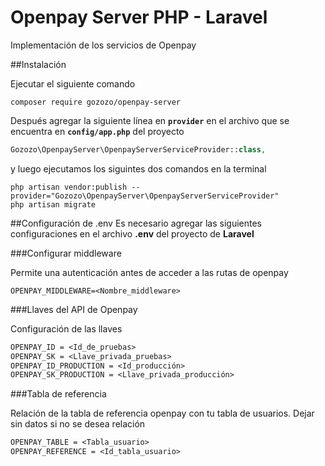 # Openpay Server PHP - Laravel

Implementación de los servicios de Openpay 

##Instalación

Ejecutar el siguiente comando

```console
composer require gozozo/openpay-server
```
Después agregar la siguiente línea  en **`provider`** en el archivo que se encuentra en **`config/app.php`** del proyecto

```php
Gozozo\OpenpayServer\OpenpayServerServiceProvider::class,
```

y luego ejecutamos los siguintes dos comandos en la terminal
```console
php artisan vendor:publish --provider="Gozozo\OpenpayServer\OpenpayServerServiceProvider"
php artisan migrate
```

##Configuración de .env
Es necesario agregar las siguientes configuraciones en el archivo **.env** del proyecto de **Laravel**

###Configurar middleware 

Permite una autenticación antes de acceder a las rutas de openpay
```
OPENPAY_MIDDLEWARE=<Nombre_middleware>
```
###Llaves del API de Openpay

Configuración de las llaves 
```txt
OPENPAY_ID = <Id_de_pruebas>
OPENPAY_SK = <Llave_privada_pruebas>
OPENPAY_ID_PRODUCTION = <Id_producción>
OPENPAY_SK_PRODUCTION = <Llave_privada_producción>
```

###Tabla de referencia

Relación de la tabla de referencia openpay con tu tabla de usuarios. Dejar sin datos si no se desea relación
```txt
OPENPAY_TABLE = <Tabla_usuario>
OPENPAY_REFERENCE = <Id_tabla_usuario>
```
